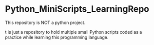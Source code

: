 # Python_MiniScripts_LearningRepo

This repository is NOT a python project.

t is just a repository to hold multiple small Python scripts coded as a practice while learning this programming language.